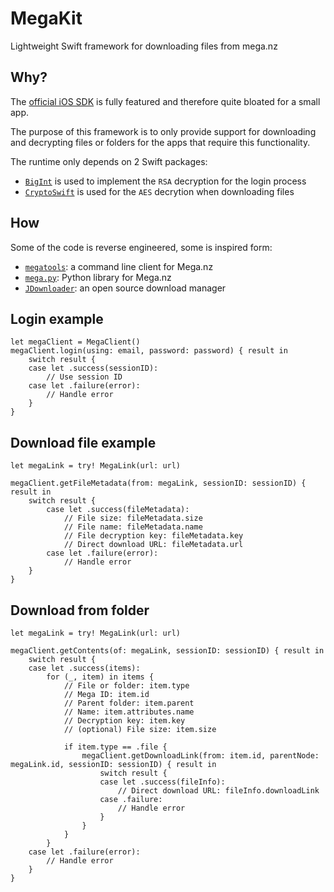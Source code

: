 # MegaKit

Lightweight Swift framework for downloading files from mega.nz

## Why?

The [official iOS SDK](https://github.com/meganz/iOS) is fully featured and therefore quite bloated for a small app.

The purpose of this framework is to only provide support for downloading and decrypting files or folders for the apps that require this functionality.

The runtime only depends on 2 Swift packages:
 - [`BigInt`](https://github.com/attaswift/BigInt) is used to implement the `RSA` decryption for the login process
 - [`CryptoSwift`](https://github.com/krzyzanowskim/CryptoSwift) is used for the `AES` decrytion when downloading files

## How

Some of the code is reverse engineered, some is inspired form:
- [`megatools`](http://megous.com/git/megatools): a command line client for Mega.nz
- [`mega.py`](https://github.com/odwyersoftware/mega.py): Python library for Mega.nz
- [`JDownloader`](https://jdownloader.org/home/index): an open source download manager

## Login example

```
let megaClient = MegaClient()
megaClient.login(using: email, password: password) { result in
    switch result {
    case let .success(sessionID):
        // Use session ID
    case let .failure(error):
        // Handle error
    }
}
```

## Download file example

```
let megaLink = try! MegaLink(url: url)

megaClient.getFileMetadata(from: megaLink, sessionID: sessionID) { result in
    switch result {
        case let .success(fileMetadata):
            // File size: fileMetadata.size
            // File name: fileMetadata.name
            // File decryption key: fileMetadata.key
            // Direct download URL: fileMetadata.url
        case let .failure(error):
            // Handle error
    }
}
```

## Download from folder

```
let megaLink = try! MegaLink(url: url)

megaClient.getContents(of: megaLink, sessionID: sessionID) { result in
    switch result {
    case let .success(items):
        for (_, item) in items {
            // File or folder: item.type
            // Mega ID: item.id
            // Parent folder: item.parent
            // Name: item.attributes.name
            // Decryption key: item.key
            // (optional) File size: item.size

            if item.type == .file {
                megaClient.getDownloadLink(from: item.id, parentNode: megaLink.id, sessionID: sessionID) { result in
                    switch result {
                    case let .success(fileInfo):
                        // Direct download URL: fileInfo.downloadLink
                    case .failure:
                        // Handle error
                    }
                }
            }
        }
    case let .failure(error):
        // Handle error
    }
}
```
